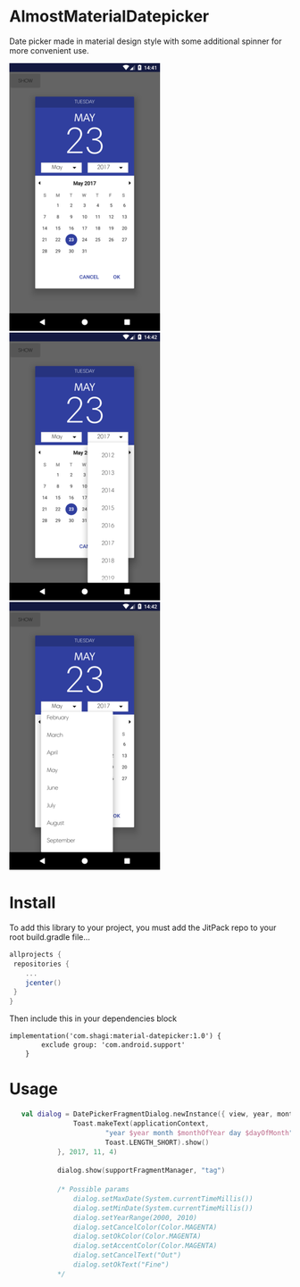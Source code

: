 # AlmostMaterialDatepicker

Date picker made in material design style with some additional spinner for more convenient use.

![screenshot](screenshot_1.png) ![screenshot](screenshot_2.png) ![screenshot](screenshot_3.png)

# Install
To add this library to your project, you must add the JitPack repo to your root build.gradle file...

```groovy
allprojects {
 repositories {
    ...
    jcenter()
 }
}
```

Then include this in your dependencies block

```
implementation('com.shagi:material-datepicker:1.0') {
        exclude group: 'com.android.support'
    }
```

# Usage

```kotlin
   val dialog = DatePickerFragmentDialog.newInstance({ view, year, monthOfYear, dayOfMonth ->
                Toast.makeText(applicationContext,
                        "year $year month $monthOfYear day $dayOfMonth",
                        Toast.LENGTH_SHORT).show()
            }, 2017, 11, 4)

            dialog.show(supportFragmentManager, "tag")

            /* Possible params
                dialog.setMaxDate(System.currentTimeMillis())
                dialog.setMinDate(System.currentTimeMillis())
                dialog.setYearRange(2000, 2010)
                dialog.setCancelColor(Color.MAGENTA)
                dialog.setOkColor(Color.MAGENTA)
                dialog.setAccentColor(Color.MAGENTA)
                dialog.setCancelText("Out")
                dialog.setOkText("Fine")
            */
```
